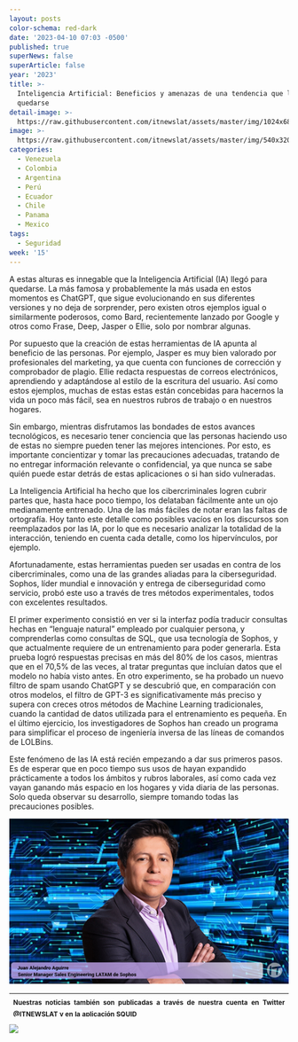 ```yaml
---
layout: posts
color-schema: red-dark
date: '2023-04-10 07:03 -0500'
published: true
superNews: false
superArticle: false
year: '2023'
title: >-
  Inteligencia Artificial: Beneficios y amenazas de una tendencia que llegó para
  quedarse
detail-image: >-
  https://raw.githubusercontent.com/itnewslat/assets/master/img/1024x680/Juan-Alejandro-Aguirre-g.jpg
image: >-
  https://raw.githubusercontent.com/itnewslat/assets/master/img/540x320/Juan-Alejandro-Aguirre-p.jpg
categories:
  - Venezuela
  - Colombia
  - Argentina
  - Perú
  - Ecuador
  - Chile
  - Panama
  - Mexico
tags:
  - Seguridad
week: '15'
---
```

A estas alturas es innegable que la Inteligencia Artificial (IA) llegó para quedarse. La más famosa y probablemente la más usada en estos momentos es ChatGPT, que sigue evolucionando en sus diferentes versiones y no deja de sorprender, pero existen otros ejemplos igual o similarmente poderosos, como Bard, recientemente lanzado por Google y otros como Frase, Deep, Jasper o Ellie, solo por nombrar algunas.  
 
Por supuesto que la creación de estas herramientas de IA apunta al beneficio de las personas. Por ejemplo, Jasper es muy bien valorado por profesionales del marketing, ya que cuenta con funciones de corrección y comprobador de plagio. Ellie redacta respuestas de correos electrónicos, aprendiendo y adaptándose al estilo de la escritura del usuario. Así como estos ejemplos, muchas de estas estas están concebidas para hacernos la vida un poco más fácil, sea en nuestros rubros de trabajo o en nuestros hogares.
 
Sin embargo, mientras disfrutamos las bondades de estos avances tecnológicos, es necesario tener conciencia que las personas haciendo uso de estas no siempre pueden tener las mejores intenciones. Por esto, es importante concientizar y tomar las precauciones adecuadas, tratando de no entregar información relevante o confidencial, ya que nunca se sabe quién puede estar detrás de estas aplicaciones o si han sido vulneradas.
 
La Inteligencia Artificial ha hecho que los cibercriminales logren cubrir partes que, hasta hace poco tiempo, los delataban fácilmente ante un ojo medianamente entrenado. Una de las más fáciles de notar eran las faltas de ortografía. Hoy tanto este detalle como posibles vacíos en los discursos son reemplazados por las IA, por lo que es necesario analizar la totalidad de la interacción, teniendo en cuenta cada detalle, como los hipervínculos, por ejemplo.
 
Afortunadamente, estas herramientas pueden ser usadas en contra de los cibercriminales, como una de las grandes aliadas para la ciberseguridad. Sophos, líder mundial e innovación y entrega de ciberseguridad como servicio, probó este uso a través de tres métodos experimentales, todos con excelentes resultados.
 
El primer experimento consistió en ver si la interfaz podía traducir consultas hechas en “lenguaje natural” empleado por cualquier persona, y comprenderlas como consultas de SQL, que usa tecnología de Sophos, y que actualmente requiere de un entrenamiento para poder generarla. Esta prueba logró respuestas precisas en más del 80% de los casos, mientras que en el 70,5% de las veces, al tratar preguntas que incluían datos que el modelo no había visto antes. En otro experimento, se ha probado un nuevo filtro de spam usando ChatGPT y se descubrió que, en comparación con otros modelos, el filtro de GPT-3 es significativamente más preciso y supera con creces otros métodos de Machine Learning tradicionales, cuando la cantidad de datos utilizada para el entrenamiento es pequeña. En el último ejercicio, los investigadores de Sophos han creado un programa para simplificar el proceso de ingeniería inversa de las líneas de comandos de LOLBins.
 
Este fenómeno de las IA está recién empezando a dar sus primeros pasos. Es de esperar que en poco tiempo sus usos de hayan expandido prácticamente a todos los ámbitos y rubros laborales, así como cada vez vayan ganando más espacio en los hogares y vida diaria de las personas. Solo queda observar su desarrollo, siempre tomando todas las precauciones posibles.

![](https://raw.githubusercontent.com/itnewslat/assets/master/img/540x320/Juan-Alejandro-Aguirre-p.jpg)

<table style="height: 42px;" width="569">
<tbody>
<tr>
<td style="text-align: justify;"><sub><strong>Nuestras noticias también son publicadas a través de nuestra cuenta en Twitter <a href="https://twitter.com/itnewslat?lang=es">@ITNEWSLAT</a> y en la aplicación <a href="https://squidapp.co/en/">SQUID</a></strong></sub></td>
</tr>
</tbody>
</table>
<img src="https://tracker.metricool.com/c3po.jpg?hash=56f88a41e39ab42c063cc51676587a04"/>